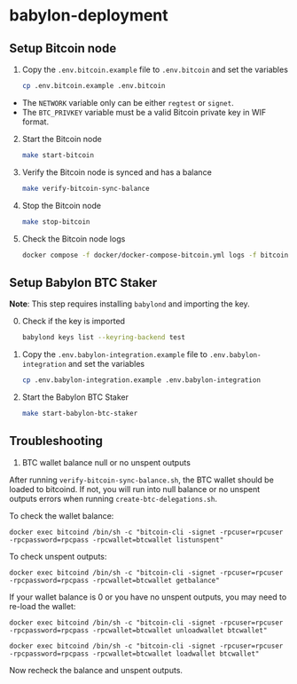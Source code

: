 # babylon-deployment

## Setup Bitcoin node

1. Copy the `.env.bitcoin.example` file to `.env.bitcoin` and set the variables

    ```bash
    cp .env.bitcoin.example .env.bitcoin
    ```

* The `NETWORK` variable only can be either `regtest` or `signet`.
* The `BTC_PRIVKEY` variable must be a valid Bitcoin private key in WIF format.

2. Start the Bitcoin node

    ```bash
    make start-bitcoin
    ```

3. Verify the Bitcoin node is synced and has a balance

    ```bash
    make verify-bitcoin-sync-balance
    ```

4. Stop the Bitcoin node

    ```bash
    make stop-bitcoin
    ```

5. Check the Bitcoin node logs

    ```bash
    docker compose -f docker/docker-compose-bitcoin.yml logs -f bitcoind
    ```

## Setup Babylon BTC Staker

**Note**: This step requires installing `babylond` and importing the key.

0. Check if the key is imported

    ```bash
    babylond keys list --keyring-backend test
    ```

1. Copy the `.env.babylon-integration.example` file to `.env.babylon-integration` and set the variables

    ```bash
    cp .env.babylon-integration.example .env.babylon-integration
    ```

2. Start the Babylon BTC Staker

    ```bash
    make start-babylon-btc-staker
    ```

## Troubleshooting

1. BTC wallet balance null or no unspent outputs

After running `verify-bitcoin-sync-balance.sh`, the BTC wallet should be loaded to bitcoind. If not, you will run into null balance or no unspent outputs errors when running `create-btc-delegations.sh`.

To check the wallet balance:

```
docker exec bitcoind /bin/sh -c "bitcoin-cli -signet -rpcuser=rpcuser -rpcpassword=rpcpass -rpcwallet=btcwallet listunspent"
```

To check unspent outputs:

```
docker exec bitcoind /bin/sh -c "bitcoin-cli -signet -rpcuser=rpcuser -rpcpassword=rpcpass -rpcwallet=btcwallet getbalance"
```

If your wallet balance is 0 or you have no unspent outputs, you may need to re-load the wallet:

```
docker exec bitcoind /bin/sh -c "bitcoin-cli -signet -rpcuser=rpcuser -rpcpassword=rpcpass -rpcwallet=btcwallet unloadwallet btcwallet"

docker exec bitcoind /bin/sh -c "bitcoin-cli -signet -rpcuser=rpcuser -rpcpassword=rpcpass -rpcwallet=btcwallet loadwallet btcwallet"
```

Now recheck the balance and unspent outputs.
